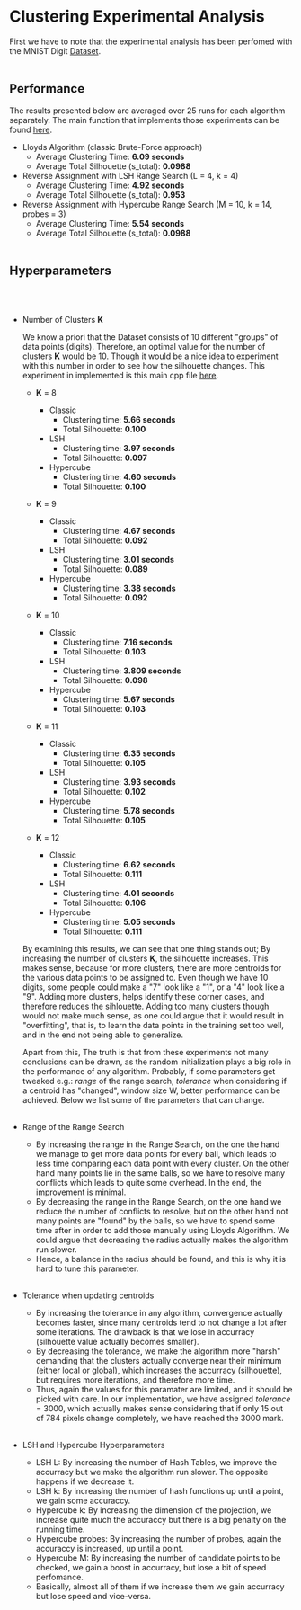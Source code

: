 # Clustering Experimental Analysis

First we have to note that the experimental analysis has been perfomed with the MNIST Digit [Dataset](http://yann.lecun.com/exdb/mnist/).
<br> </br>


## Performance

The results presented below are averaged over 25 runs for each algorithm separately. The main function that implements those experiments can be found [here](exc2/ExperimentalClusterMain_2.cpp).

- Lloyds Algorithm (classic Brute-Force approach)
    - Average Clustering Time: **6.09 seconds**
    - Average Total Silhouette (s_total): **0.0988**
- Reverse Assignment with LSH Range Search (L = 4, k = 4)
    - Average Clustering Time: **4.92 seconds**
    - Average Total Silhouette (s_total): **0.953**
- Reverse Assignment with Hypercube Range Search (M = 10, k = 14, probes = 3)
    - Average Clustering Time: **5.54 seconds**
    - Average Total Silhouette (s_total): **0.0988**
<br> </br>

## Hyperparameters
<br> </br>

- Number of Clusters **K**

    We know a priori that the Dataset consists of 10 different "groups" of data points (digits). Therefore, an optimal value for the number of clusters **K** would be 10. Though it would be a nice idea to experiment with this number in order to see how the silhouette changes. This experiment in implemented is this main cpp file [here](exc2/ExperimentalClusterMain.cpp).

    - **K** = 8

        - Classic
            - Clustering time: **5.66 seconds**
            - Total Silhouette: **0.100**
        - LSH
            - Clustering time: **3.97 seconds**
            - Total Silhouette: **0.097**
        - Hypercube
            - Clustering time: **4.60 seconds**
            - Total Silhouette: **0.100**

    - **K** = 9

        - Classic
            - Clustering time: **4.67 seconds**
            - Total Silhouette: **0.092**
        - LSH
            - Clustering time: **3.01 seconds**
            - Total Silhouette: **0.089**
        - Hypercube
            - Clustering time: **3.38 seconds**
            - Total Silhouette: **0.092**

    - **K** = 10

        - Classic
            - Clustering time: **7.16 seconds**
            - Total Silhouette: **0.103**
        - LSH
            - Clustering time: **3.809 seconds**
            - Total Silhouette: **0.098**
        - Hypercube
            - Clustering time: **5.67 seconds**
            - Total Silhouette: **0.103**


    - **K** = 11

        - Classic
            - Clustering time: **6.35 seconds**
            - Total Silhouette: **0.105**
        - LSH
            - Clustering time: **3.93 seconds**
            - Total Silhouette: **0.102**
        - Hypercube
            - Clustering time: **5.78 seconds**
            - Total Silhouette: **0.105**


    - **K** = 12

        - Classic
            - Clustering time: **6.62 seconds**
            - Total Silhouette: **0.111**
        - LSH
            - Clustering time: **4.01 seconds**
            - Total Silhouette: **0.106**
        - Hypercube
            - Clustering time: **5.05 seconds**
            - Total Silhouette: **0.111**

    By examining this results, we can see that one thing stands out; By increasing the number of clusters **K**, the silhouette increases. This makes sense, because for more clusters, there are more centroids for the various data points to be assigned to. Even though we have 10 digits, some people could make a "7" look like a "1", or a "4" look like a "9". Adding more clusters, helps identify these corner cases, and therefore reduces the sihlouette. Adding too many clusters though would not make much sense, as one could argue that it would result in "overfitting", that is, to learn the data points in the training set too well, and in the end not being able to generalize.
    
    Apart from this, The truth is that from these experiments not many conclusions can be drawn, as the random initialization plays a big role in the performance of any algorithm. Probably, if some parameters get tweaked e.g.: *range* of the range search, *tolerance* when considering if a centroid has "changed", window size W, better performance can be achieved. Below we list some of the parameters that can change.
    <br> </br>

- Range of the Range Search

    - By increasing the range in the Range Search, on the one the hand we
        manage to get more data points for every ball, which leads to less time comparing each data point with every cluster. On the other hand many points lie in the same balls, so we have to resolve many conflicts which leads to quite some overhead. In the end, the improvement is minimal.
    - By decreasing the range in the Range Search, on the one hand we reduce
        the number of conflicts to resolve, but on the other hand not many points are "found" by the balls, so we have to spend some time after in order to add those manually using Lloyds Algorithm. We could argue that decreasing the radius actually makes the algorithm run slower.
    - Hence, a balance in the radius should be found, and this is why it is
        hard to tune this parameter.
<br> </br>


- Tolerance when updating centroids

    - By increasing the tolerance in any algorithm, convergence actually
        becomes faster, since many centroids tend to not change a lot after some iterations. The drawback is that we lose in accurracy (silhouette value actually becomes smaller).
    - By decreasing the tolerance, we make the algorithm more "harsh"
        demanding that the clusters actually converge near their minimum (either local or global), which increases the accurracy (silhouette), but requires more iterations, and therefore more time.
    - Thus, again the values for this paramater are limited, and it should be
        picked with care. In our implementation, we have assigned *tolerance* = 3000, which actually makes sense considering that if only 15 out of 784 pixels change completely, we have reached the 3000 mark.
    <br> </br>


- LSH and Hypercube Hyperparameters

    - LSH L: By increasing the number of Hash Tables, we improve the
        accurracy but we make the algorithm run slower. The opposite happens if we decrease it.
    - LSH k: By increasing the number of hash functions up until a point, we
        gain some accuraccy.
    - Hypercube k: By increasing the dimension of the projection, we increase
        quite much the accuraccy but there is a big penalty on the running time.
    - Hypercube probes: By increasing the number of probes, again the
        accuraccy is increased, up until a point.
    - Hypercube M: By increasing the number of candidate points to be
        checked, we gain a boost in accurracy, but lose a bit of speed perfomance.
    - Basically, almost all of them if we increase them we gain accurracy but
        lose speed and vice-versa.